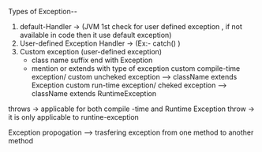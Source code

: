 
Types of Exception--

1. default-Handler -> (JVM 1st check for user defined exception , if not available in code then it use default  exception)
2. User-defined Exception Handler ->  (Ex:- catch() )
3. Custom exception (user-defined exception)
    - class name suffix end with Exception
    - mention or extends with type of exception 
               custom compile-time exception/ custom uncheked exception --> className extends Exception
                custom run-time exception/ cheked exception --> className extends RuntimeException

throws -> applicable for both compile -time and Runtime Exception
throw -> it is only applicable to runtine-exception

Exception propogation  --> trasfering exception from one method to another method 
